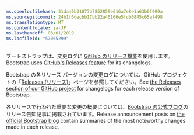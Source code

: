 ```yaml
---
ms.openlocfilehash: 31da40b31877b7852859e616a7e8e1a63b6f909a
ms.sourcegitcommit: 24b1f6decbb17bb22a45166e5fdb0845c65af498
ms.translationtype: MT
ms.contentlocale: ja-JP
ms.lasthandoff: 03/01/2019
ms.locfileid: "57065299"
---
```

<span data-ttu-id="7d72a-101">ブートストラップは、変更ログに [GitHub のリリース機能](https://github.com/blog/1547-release-your-software)を使用します。</span><span class="sxs-lookup"><span data-stu-id="7d72a-101">Bootstrap uses [GitHub's Releases feature](https://github.com/blog/1547-release-your-software) for its changelogs.</span></span>

<span data-ttu-id="7d72a-102">Bootstrap の各リリース バージョンの変更ログについては、GitHub プロジェクトの「[Releases (リリース)](https://github.com/twbs/bootstrap/releases)」ページを参照してください。</span><span class="sxs-lookup"><span data-stu-id="7d72a-102">See [the Releases section of our GitHub project](https://github.com/twbs/bootstrap/releases) for changelogs for each release version of Bootstrap.</span></span>

<span data-ttu-id="7d72a-103">各リリースで行われた重要な変更の概要については、[Bootstrap の公式ブログ](http://blog.getbootstrap.com)のリリース告知記事に掲載されています。</span><span class="sxs-lookup"><span data-stu-id="7d72a-103">Release announcement posts on [the official Bootstrap blog](http://blog.getbootstrap.com) contain summaries of the most noteworthy changes made in each release.</span></span>
